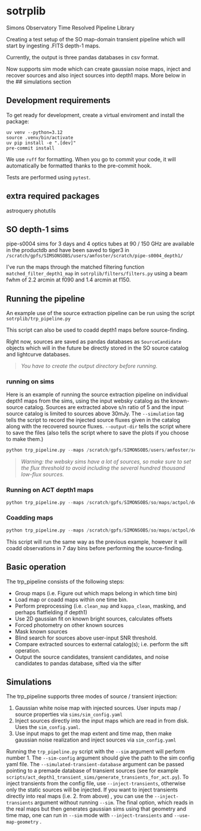 # sotrplib
Simons Observatory Time Resolved Pipeline Library

Creating a test setup of the SO map-domain transient pipeline which will start by ingesting .FITS depth-1 maps.

Currently, the output is three pandas databases in csv format.

Now supports sim mode which can create gaussian noise maps, inject and recover sources and also inject sources into depth1 maps.
More below  in the ## simulations section

## Development requirements

To get ready for development, create a virtual enviroment and install the package:
```
uv venv --python=3.12
source .venv/bin/activate
uv pip install -e ".[dev]"
pre-commit install
```
We use `ruff` for formatting. When you go to commit your code, it will automatically be 
formatted thanks to the pre-commit hook.

Tests are performed using `pytest`.

## extra required packages

astroquery
photutils

## SO depth-1 sims 
pipe-s0004 sims for 3 days and 4 optics tubes at 90 / 150 GHz are available in the productdb and have been saved to tiger3 in 
`/scratch/gpfs/SIMSONSOBS/users/amfoster/scratch/pipe-s0004_depth1/`

I've run the maps through the matched filtering function `matched_filter_depth1_map` in `sotrplib/filters/filters.py` using a beam fwhm of 2.2 arcmin at f090 and 1.4 arcmin at f150.

## Running the pipeline
An example use of the source extraction pipeline can be run using the script `sotrplib/trp_pipeline.py`

This script can also be used to coadd depth1 maps before source-finding.

Right now, sources are saved as pandas databases as `SourceCandidate` objects which will in the future be directly stored in the SO source catalog and lightcurve databases.

> *You have to create the output directory before running.*

### running on sims

Here is an example of running the source extraction pipeline on individual depth1 maps from the sims, using the input websky catalog as the known-source catalog.
Sources are extracted above s/n ratio of 5 and the input source catalog is limited to sources above 30mJy.
The `--simulation` tag tells the script to record the injected source fluxes given in the catalog along with the recovered source fluxes.
`--output-dir` tells the script where to save the files (also tells the script where to save the plots if you choose to make them.)

```py
python trp_pipeline.py --maps /scratch/gpfs/SIMONSOBS/users/amfoster/scratch/pipe-s0004_depth1/1696*/depth1*rho.fits --output-dir /scratch/gpfs/SIMONSOBS/users/[youruser]/scratch/pipe-s0004_depth1_extracted_sources/ -s 5 --verbose --source-catalog /scratch/gpfs/SIMONSOBS/users/amfoster/so/pipe-s0004_depth1_sims/websky_cat_100_1mJy.csv --flux-threshold 0.03 --simulation
```

> *Warning: the websky sims have a lot of sources, so make sure to set the flux threshold to avoid including the several hundred thousand low-flux sources.*

### Running on ACT depth1 maps

```py
python trp_pipeline.py --maps /scratch/gpfs/SIMONSOBS/so/maps/actpol/depth1/15873/*rho.fits --output-dir /scratch/gpfs/SIMONSOBS/users/[youruser]/scratch/act_depth1_extracted_sources/ -s 5 --verbose --source-catalog /scratch/gpfs/SIMONSOBS/users/amfoster/depth1_act_maps/inputs/PS_S19_f090_2pass_optimalCatalog.fits
```

### Coadding maps

```py
python trp_pipeline.py --maps /scratch/gpfs/SIMONSOBS/so/maps/actpol/depth1/158*/*rho.fits --output-dir /scratch/gpfs/SIMONSOBS/users/[youruser]/scratch/act_depth1_extracted_sources/ -s 5 --verbose --source-catalog /scratch/gpfs/SIMONSOBS/users/amfoster/depth1_act_maps/inputs/PS_S19_f090_2pass_optimalCatalog.fits --coadd-n-days 7
```

This script will run the same way as the previous example, however it will coadd observations in 7 day bins before performing the source-finding. 

## Basic operation

The trp_pipeline consists of the following steps:

- Group maps (i.e. Figure out which maps belong in which time bin)
- Load map or coadd maps within one time bin.
- Perform preprocessing (i.e. `clean_map` and `kappa_clean`, masking, and perhaps flatfielding if depth1)
- Use 2D gaussian fit on known bright sources, calculates offsets
- Forced photometry on other known sources
- Mask known sources
- Blind search for sources above user-input SNR threshold.
- Compare extracted sources to external catalog(s); i.e. perform the sift operation.
- Output the source candidates, transient candidates, and noise candidates to pandas database, sifted via the sifter


## Simulations

The trp_pipeline supports three modes of source / transient injection:

1. Gaussian white noise map with injected sources. User inputs map / source properties via `sims/sim_config.yaml`
2. Inject sources directly into the input maps which are read in from disk. Uses the `sim_config.yaml`.
3. Use input maps to get the map extent and time map, then make gaussian noise realization and inject sources via `sim_config.yaml`

Running the `trp_pipeline.py` script with the `--sim` argument will perform number 1. The `--sim-config` argument should give the path to the sim config yaml file.
The `--simulated-transient-database` argument can be passed pointing to a premade database of transient sources (see for example `scripts/act_depth1_transient_sims/generate_transients_for_act.py`).
To inject transients from the config file, use `--inject-transients`, otherwise only the static sources will be injected.
If you want to inject transients directly into real maps (i.e. 2. from above) , you can use the `--inject-transients` argument without running `--sim`.
The final option, which reads in the real maps but then generates gaussian sims using that geometry and time map, one can run in `--sim` mode with `--inject-transients`  and `--use-map-geometry` .
